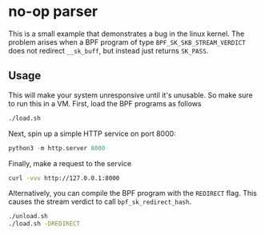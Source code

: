 # no-op parser

This is a small example that demonstrates a bug in the linux kernel. The problem arises when a BPF program of type `BPF_SK_SKB_STREAM_VERDICT` does not redirect `__sk_buff`, but instead just returns `SK_PASS`.

## Usage
This will make your system unresponsive until it's unusable. So make sure to run this in a VM.
First, load the BPF programs as follows
```bash
./load.sh
```

Next, spin up a simple HTTP service on port 8000:
```python
python3 -m http.server 8000
```

Finally, make a request to the service
```bash
curl -vvv http://127.0.0.1:8000
```

Alternatively, you can compile the BPF program with the `REDIRECT` flag. This causes the stream verdict to call `bpf_sk_redirect_hash`.
```bash
./unload.sh
./load.sh -DREDIRECT
```